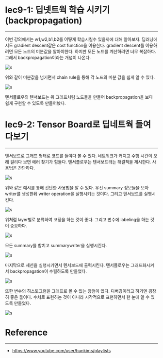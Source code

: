 # lec9-1: 딥넷트웍 학습 시키기(backpropagation)
-------------------------------------
이번 강의에서는 w1,w2,b1,b2를 어떻게 학습시킬수 있을까에 대해 알아보자.
딥러닝에서도 gradient descent같은 cost function을 이용한다.
gradient descent를 이용하려면 모든 노드의 미분값을 알아야한다.
하지만 모든 노드를 계산하려면 너무 복잡하다.
그래서 backpropagation이라는 개념이 나온다.

![s](https://3.bp.blogspot.com/-uw2aoDcx6x0/V7HCQn_VT8I/AAAAAAAAIAg/HqF_dztX9-AFKo-BCA0n25I_uNCGW1_iACK4B/s400/ScreenShot_20160812235353.png)

위와 같이 미분값을 넘기면서 chain rule을 통해 각 노드의 미분 값을 쉽게 알 수 있다.

![s](https://4.bp.blogspot.com/-y28Z_YnOcvs/V7HU3kge_eI/AAAAAAAAIAw/DXYzRrI81X8-d048h9uiPGkOU2YqCIFFQCK4B/s400/ScreenShot_20160812235353.png)

텐서플로우의 텐서보드는 위 그래프처럼 노드들을 만들어 backpropagation을 보다 쉽게 구현할 수 있도록 만들어놨다.

# lec9-2: Tensor Board로 딥네트웍 들여다보기
----------------------------------------------
텐서보드로 그래프 형태로 코드를 들여다 볼 수 있다. 
네트워크가 커지고 수행 시간이 오래 걸리다 보면 에러 찾기가 힘들다.
텐서플로우는 텐서보드라는 해결책을 제시한다.
사용법은 간단하다. 

![s](https://2.bp.blogspot.com/-QyrKqW-QUPI/V7Ld7vGXQuI/AAAAAAAAIBE/A3iH8OonlJwMvLdYUcO4cfZ5riIzP3FTACK4B/s400/ScreenShot_20160811153954.png)

위와 같은 예시를 통해 간단한 사용법을 알 수 있다.
우선 summary 정보들을 모아 writer를 생성한뒤 writer operation을 실행시키는 것이다.
그리고 텐서보드를 실행시킨다.

![s](https://2.bp.blogspot.com/-4DmoCuiv3GA/V7LeoNMh50I/AAAAAAAAIBM/c2oCw2pX0doYusKtIeYfYEcWMP_LeZTXwCK4B/s400/ScreenShot_20160811153954.png)

위처럼 layer별로 분류하여 코딩을 하는 것이 좋다. 
그리고 변수에 labeling을 하는 것이 중요하다.

![s](https://3.bp.blogspot.com/-Z-kwzj8wZ6Y/V7Le93Y3K1I/AAAAAAAAIBU/DZ9DiGv3Fy4PxgEgoOy109Tq3OXCj2-GQCK4B/s400/ScreenShot_20160811153954.png)

모든 summary를 합치고 summarywriter을 실행시킨다.

![s](https://1.bp.blogspot.com/-VJcHvMzwuRg/V7LfZ2IBMyI/AAAAAAAAIBc/xczYHky98TgoWXhvEJKBPWEcFTEqF6sUgCK4B/s400/ScreenShot_20160811153954.png)

마지막으로 세션을 실행시키면서 텐서보드에 출력시킨다.
텐서플로우는 그래프화시켜서 backpropagation이 수월하도록 만들었다.

![s](https://4.bp.blogspot.com/-I45AkrNy9bo/V7LgA-vsWTI/AAAAAAAAIBk/RkIvioF1gAEfXlK86eiIPLFFqpNgUCu9wCK4B/s400/ScreenShot_20160811153954.png)

또한 변수의 히스토그램을 그래프로 볼 수 있는 장점이 있다.
디버깅이라고 하기엔 굉장히 좋은 툴이다.
수치로 표현하는 것이 아니라 시각적으로 표현하면서 한 눈에 알 수 있도록 만들었다.

![s](https://1.bp.blogspot.com/-P8VUtQ89Hpo/V7R20P_SMLI/AAAAAAAAIB4/7DF0-jT8BQ48ewH7ooa0wdwJh_EsQxBQACK4B/s400/graph_run%253D.png)

# Reference
----------------------------------------------------------
* https://www.youtube.com/user/hunkims/playlists
